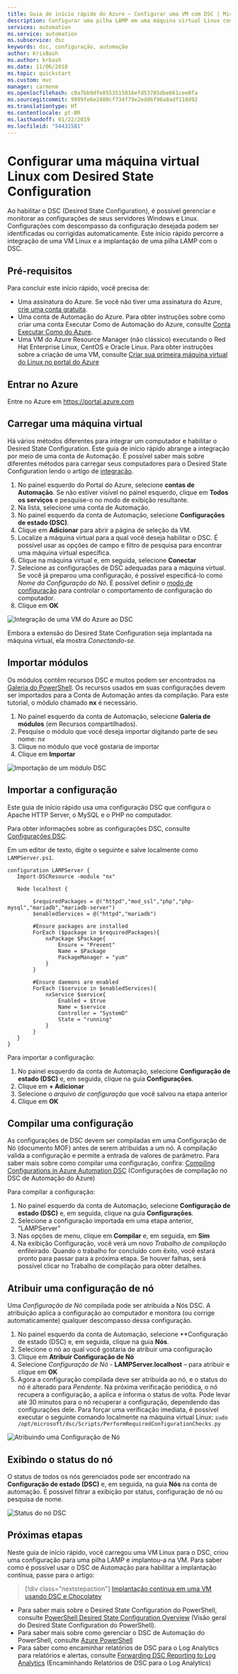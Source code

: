 ```yaml
---
title: Guia de início rápido do Azure – Configurar uma VM com DSC | Microsoft Docs
description: Configurar uma pilha LAMP em uma máquina virtual Linux com Desired State Configuration
services: automation
ms.service: automation
ms.subservice: dsc
keywords: dsc, configuração, automação
author: KrisBash
ms.author: krbash
ms.date: 11/06/2018
ms.topic: quickstart
ms.custom: mvc
manager: carmonm
ms.openlocfilehash: c0a7bb9dfe8553515816efd53785dbe661cee0fa
ms.sourcegitcommit: 9999fe6e2400cf734f79e2edd6f96a8adf118d92
ms.translationtype: HT
ms.contentlocale: pt-BR
ms.lasthandoff: 01/22/2019
ms.locfileid: "54431581"
---
```

# <a name="configure-a-linux-virtual-machine-with-desired-state-configuration"></a>Configurar uma máquina virtual Linux com Desired State Configuration

Ao habilitar o DSC (Desired State Configuration), é possível gerenciar e monitorar as configurações de seus servidores Windows e Linux. Configurações com descompasso da configuração desejada podem ser identificadas ou corrigidas automaticamente. Este início rápido percorre a integração de uma VM Linux e a implantação de uma pilha LAMP com o DSC.

## <a name="prerequisites"></a>Pré-requisitos

Para concluir este início rápido, você precisa de:

* Uma assinatura do Azure. Se você não tiver uma assinatura do Azure, [crie uma conta gratuita](https://azure.microsoft.com/free/).
* Uma conta de Automação do Azure. Para obter instruções sobre como criar uma conta Executar Como de Automação do Azure, consulte [Conta Executar Como do Azure](automation-sec-configure-azure-runas-account.md).
* Uma VM do Azure Resource Manager (não clássico) executando o Red Hat Enterprise Linux, CentOS e Oracle Linux. Para obter instruções sobre a criação de uma VM, consulte [Criar sua primeira máquina virtual do Linux no portal do Azure](../virtual-machines/linux/quick-create-portal.md)

## <a name="sign-in-to-azure"></a>Entrar no Azure
Entre no Azure em https://portal.azure.com

## <a name="onboard-a-virtual-machine"></a>Carregar uma máquina virtual
Há vários métodos diferentes para integrar um computador e habilitar o Desired State Configuration. Este guia de início rápido abrange a integração por meio de uma conta de Automação. É possível saber mais sobre diferentes métodos para carregar seus computadores para o Desired State Configuration lendo o artigo de [integração](https://docs.microsoft.com/azure/automation/automation-dsc-onboarding).

1. No painel esquerdo do Portal do Azure, selecione **contas de Automação**. Se não estiver visível no painel esquerdo, clique em **Todos os serviços** e pesquise-o no modo de exibição resultante.
1. Na lista, selecione uma conta de Automação.
1. No painel esquerdo da conta de Automação, selecione **Configurações de estado (DSC)**.
2. Clique em **Adicionar** para abrir a página de seleção da VM.
3. Localize a máquina virtual para a qual você deseja habilitar o DSC. É possível usar as opções de campo e filtro de pesquisa para encontrar uma máquina virtual específica.
4. Clique na máquina virtual e, em seguida, selecione **Conectar**
5. Selecione as configurações de DSC adequadas para a máquina virtual. Se você já preparou uma configuração, é possível especificá-lo como *Nome da Configuração do Nó*. É possível definir o [modo de configuração](https://docs.microsoft.com/powershell/dsc/metaconfig) para controlar o comportamento de configuração do computador.
6. Clique em **OK**

![Integração de uma VM do Azure ao DSC](./media/automation-quickstart-dsc-configuration/dsc-onboard-azure-vm.png)

Embora a extensão do Desired State Configuration seja implantada na máquina virtual, ela mostra *Conectando-se.*

## <a name="import-modules"></a>Importar módulos

Os módulos contêm recursos DSC e muitos podem ser encontrados na [Galeria do PowerShell](https://www.powershellgallery.com). Os recursos usados em suas configurações devem ser importados para a Conta de Automação antes da compilação. Para este tutorial, o módulo chamado **nx** é necessário.

1. No painel esquerdo da conta de Automação, selecione **Galeria de módulos** (em Recursos compartilhados).
1. Pesquise o módulo que você deseja importar digitando parte de seu nome: *nx*
1. Clique no módulo que você gostaria de importar
1. Clique em **Importar**

![Importação de um módulo DSC](./media/automation-quickstart-dsc-configuration/dsc-import-module-nx.png)

## <a name="import-the-configuration"></a>Importar a configuração

Este guia de início rápido usa uma configuração DSC que configura o Apache HTTP Server, o MySQL e o PHP no computador.

Para obter informações sobre as configurações DSC, consulte [Configurações DSC](https://docs.microsoft.com/powershell/dsc/configurations).

Em um editor de texto, digite o seguinte e salve localmente como `LAMPServer.ps1`.

```powershell-interactive
configuration LAMPServer {
   Import-DSCResource -module "nx"

   Node localhost {

        $requiredPackages = @("httpd","mod_ssl","php","php-mysql","mariadb","mariadb-server")
        $enabledServices = @("httpd","mariadb")

        #Ensure packages are installed
        ForEach ($package in $requiredPackages){
            nxPackage $Package{
                Ensure = "Present"
                Name = $Package
                PackageManager = "yum"
            }
        }

        #Ensure daemons are enabled
        ForEach ($service in $enabledServices){
            nxService $service{
                Enabled = $true
                Name = $service
                Controller = "SystemD"
                State = "running"
            }
        }
   }
}
```

Para importar a configuração:

1. No painel esquerdo da conta de Automação, selecione **Configuração de estado (DSC)** e, em seguida, clique na guia **Configurações**.
2. Clique em **+ Adicionar**
3. Selecione o *arquivo de configuração* que você salvou na etapa anterior
4. Clique em **OK**

## <a name="compile-a-configuration"></a>Compilar uma configuração

As configurações de DSC devem ser compiladas em uma Configuração de Nó (documento MOF) antes de serem atribuídas a um nó. A compilação valida a configuração e permite a entrada de valores de parâmetro. Para saber mais sobre como compilar uma configuração, confira: [Compiling Configurations in Azure Automation DSC](https://docs.microsoft.com/azure/automation/automation-dsc-compile) (Configurações de compilação no DSC de Automação do Azure)

Para compilar a configuração:

1. No painel esquerdo da conta de Automação, selecione **Configuração de estado (DSC)** e, em seguida, clique na guia **Configurações**.
1. Selecione a configuração importada em uma etapa anterior, "LAMPServer"
1. Nas opções de menu, clique em **Compilar** e, em seguida, em **Sim**
1. Na exibição Configuração, você verá um novo *Trabalho de compilação* enfileirado. Quando o trabalho for concluído com êxito, você estará pronto para passar para a próxima etapa. Se houver falhas, será possível clicar no Trabalho de compilação para obter detalhes.

## <a name="assign-a-node-configuration"></a>Atribuir uma configuração de nó

Uma *Configuração de Nó* compilada pode ser atribuída a Nós DSC. A atribuição aplica a configuração ao computador e monitora (ou corrige automaticamente) qualquer descompasso dessa configuração.

1. No painel esquerdo da conta de Automação, selecione **Configuração de estado (DSC) e, em seguida, clique na guia **Nós**.
1. Selecione o nó ao qual você gostaria de atribuir uma configuração
1. Clique em **Atribuir Configuração de Nó**
1. Selecione *Configuração de Nó* - **LAMPServer.localhost** – para atribuir e clique em **OK**
1. Agora a configuração compilada deve ser atribuída ao nó, e o status do nó é alterado para *Pendente*. Na próxima verificação periódica, o nó recupera a configuração, a aplica e informa o status de volta. Pode levar até 30 minutos para o nó recuperar a configuração, dependendo das configurações dele. Para forçar uma verificação imediata, é possível executar o seguinte comando localmente na máquina virtual Linux: `sudo /opt/microsoft/dsc/Scripts/PerformRequiredConfigurationChecks.py`

![Atribuindo uma Configuração de Nó](./media/automation-quickstart-dsc-configuration/dsc-assign-node-configuration.png)

## <a name="viewing-node-status"></a>Exibindo o status do nó

O status de todos os nós gerenciados pode ser encontrado na **Configuração de estado (DSC)** e, em seguida, na guia **Nós** na conta de automação. É possível filtrar a exibição por status, configuração de nó ou pesquisa de nome.

![Status do nó DSC](./media/automation-quickstart-dsc-configuration/dsc-node-status.png)

## <a name="next-steps"></a>Próximas etapas

Neste guia de início rápido, você carregou uma VM Linux para o DSC, criou uma configuração para uma pilha LAMP e implantou-a na VM. Para saber como é possível usar o DSC de Automação para habilitar a implantação contínua, passe para o artigo:

> [!div class="nextstepaction"]
> [Implantação contínua em uma VM usando DSC e Chocolatey](./automation-dsc-cd-chocolatey.md)

* Para saber mais sobre o Desired State Configuration do PowerShell, consulte [PowerShell Desired State Configuration Overview](https://docs.microsoft.com/powershell/dsc/overview) (Visão geral do Desired State Configuration do PowerShell).
* Para saber mais sobre como gerenciar o DSC de Automação do PowerShell, consulte [Azure PowerShell](https://docs.microsoft.com/powershell/module/azurerm.automation/?view=azurermps-5.0.0)
* Para saber como encaminhar relatórios de DSC para o Log Analytics para relatórios e alertas, consulte [Forwarding DSC Reporting to Log Analytics](https://docs.microsoft.com/azure/automation/automation-dsc-diagnostics) (Encaminhando Relatórios de DSC para o Log Analytics) 

